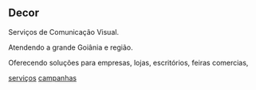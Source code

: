 ## Decor


Serviços de Comunicação Visual. 

Atendendo a grande Goiânia e região.

Oferecendo soluções para empresas, lojas, escritórios, feiras comercias, 

[serviços](https://github.com/vinicius5581/decor/blob/main/servicos/index.md)
[campanhas](https://github.com/vinicius5581/decor/blob/main/campanhas/index.md)